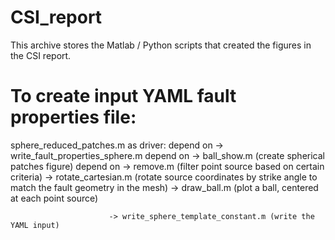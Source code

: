 # CSI_report

This archive stores the Matlab / Python scripts that created the figures in the CSI report. 

# To create input YAML fault properties file: 

sphere_reduced_patches.m as driver:
  depend on -> write_fault_properties_sphere.m 
                depend on -> ball_show.m (create spherical patches figure)
                                  depend on -> remove.m (filter point source based on certain criteria)
                                            -> rotate_cartesian.m (rotate source coordinates by strike angle to match the fault geometry in the mesh)
                                            -> draw_ball.m (plot a ball, centered at each point source)
                                  
                          -> write_sphere_template_constant.m (write the YAML input)
      
